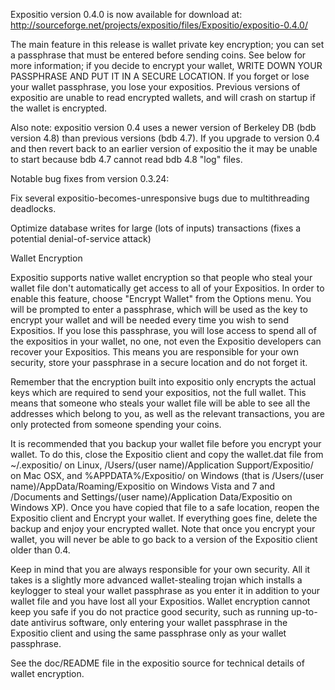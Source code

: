 Expositio version 0.4.0 is now available for download at:
http://sourceforge.net/projects/expositio/files/Expositio/expositio-0.4.0/

The main feature in this release is wallet private key encryption;
you can set a passphrase that must be entered before sending coins.
See below for more information; if you decide to encrypt your wallet,
WRITE DOWN YOUR PASSPHRASE AND PUT IT IN A SECURE LOCATION. If you
forget or lose your wallet passphrase, you lose your expositios.
Previous versions of expositio are unable to read encrypted wallets,
and will crash on startup if the wallet is encrypted.

Also note: expositio version 0.4 uses a newer version of Berkeley DB
(bdb version 4.8) than previous versions (bdb 4.7). If you upgrade
to version 0.4 and then revert back to an earlier version of expositio
the it may be unable to start because bdb 4.7 cannot read bdb 4.8
"log" files.


Notable bug fixes from version 0.3.24:

Fix several expositio-becomes-unresponsive bugs due to multithreading
deadlocks.

Optimize database writes for large (lots of inputs) transactions
(fixes a potential denial-of-service attack)


Wallet Encryption

Expositio supports native wallet encryption so that people who steal your
wallet file don't automatically get access to all of your Expositios.
In order to enable this feature, choose "Encrypt Wallet" from the
Options menu.  You will be prompted to enter a passphrase, which
will be used as the key to encrypt your wallet and will be needed
every time you wish to send Expositios.  If you lose this passphrase,
you will lose access to spend all of the expositios in your wallet,
no one, not even the Expositio developers can recover your Expositios.
This means you are responsible for your own security, store your
passphrase in a secure location and do not forget it.

Remember that the encryption built into expositio only encrypts the
actual keys which are required to send your expositios, not the full
wallet.  This means that someone who steals your wallet file will
be able to see all the addresses which belong to you, as well as the
relevant transactions, you are only protected from someone spending
your coins.

It is recommended that you backup your wallet file before you
encrypt your wallet.  To do this, close the Expositio client and
copy the wallet.dat file from ~/.expositio/ on Linux, /Users/(user
name)/Application Support/Expositio/ on Mac OSX, and %APPDATA%/Expositio/
on Windows (that is /Users/(user name)/AppData/Roaming/Expositio on
Windows Vista and 7 and /Documents and Settings/(user name)/Application
Data/Expositio on Windows XP).  Once you have copied that file to a
safe location, reopen the Expositio client and Encrypt your wallet.
If everything goes fine, delete the backup and enjoy your encrypted
wallet.  Note that once you encrypt your wallet, you will never be
able to go back to a version of the Expositio client older than 0.4.

Keep in mind that you are always responsible for your own security.
All it takes is a slightly more advanced wallet-stealing trojan which
installs a keylogger to steal your wallet passphrase as you enter it
in addition to your wallet file and you have lost all your Expositios.
Wallet encryption cannot keep you safe if you do not practice
good security, such as running up-to-date antivirus software, only
entering your wallet passphrase in the Expositio client and using the
same passphrase only as your wallet passphrase.

See the doc/README file in the expositio source for technical details
of wallet encryption.
